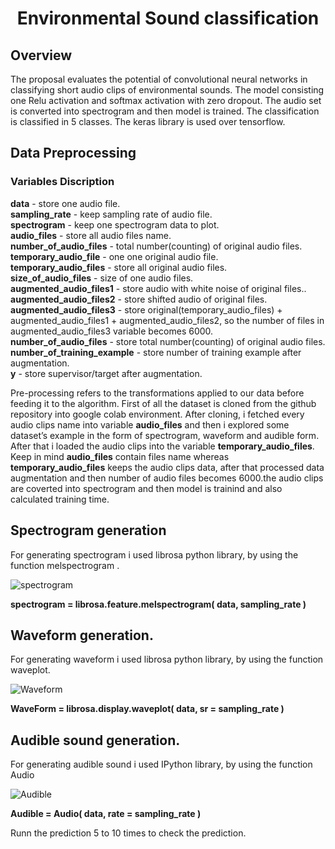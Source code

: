 # <center> Environmental Sound classification</center>
## Overview
The proposal evaluates the potential of convolutional neural networks in classifying short audio clips of environmental sounds. The model consisting one Relu activation and softmax activation with zero dropout. The audio set is converted into spectrogram and then model is trained. The classification is classified in 5 classes. The keras library is used over tensorflow.

## Data Preprocessing
### Variables Discription<br>
**data** - store one audio file.<br>
**sampling_rate** - keep sampling rate of audio file.<br>
**spectrogram** - keep one spectrogram data to plot.<br>
**audio_files** - store all audio files name.<br>
**number_of_audio_files** - total number(counting) of original audio files.<br>
**temporary_audio_file**  -  one one original audio file.<br>
**temporary_audio_files** -  store all original audio files.<br>
**size_of_audio_files** - size of one audio files.<br>
**augmented_audio_files1** - store audio with white noise of original files..<br>
**augmented_audio_files2** - store shifted audio of original files.<br>
**augmented_audio_files3** - store original(temporary_audio_files) + augmented_audio_files1 + augmented_audio_files2, so the number of files in augmented_audio_files3 variable becomes 6000.<br>
**number_of_audio_files** - store total number(counting) of original audio files.<br>
**number_of_training_example** - store number of training example after augmentation.<br>
**y** - store supervisor/target after augmentation.<br>

Pre-processing refers to the transformations applied to our data before feeding it to the algorithm. First of all the  dataset is cloned from the github repository into google colab environment. After cloning, i fetched every audio clips name into variable **audio_files** and then i explored some dataset’s example in the form of spectrogram, waveform and audible form. After that i loaded the audio clips into the variable **temporary_audio_files**. Keep in mind **audio_files** contain files name whereas **temporary_audio_files** keeps the audio clips data, after that processed data augmentation and then number of audio files becomes 6000.the audio clips are coverted into spectrogram and then model is trainind and also calculated training time.
## Spectrogram generation

For generating spectrogram i used librosa python library, by using the function melspectrogram .

![spectrogram](https://github.com/bheemnitd/Environmental-Sound-Classification-Keras/blob/master/Selection_019.png)

**spectrogram = librosa.feature.melspectrogram( data, sampling_rate )**

## Waveform generation.

For generating waveform i used librosa python library, by using the function waveplot.

![Waveform](https://github.com/bheemnitd/Environmental-Sound-Classification-Keras/blob/master/Selection_020.png)

**WaveForm = librosa.display.waveplot( data, sr = sampling_rate )**

## Audible  sound generation.

For generating audible sound i used IPython library, by using the function Audio

![Audible](https://github.com/bheemnitd/Environmental-Sound-Classification-Keras/blob/master/Selection_021.png)

**Audible = Audio( data, rate = sampling_rate )**

Runn the prediction 5 to 10 times to check the prediction.





